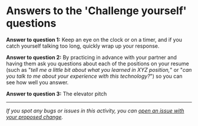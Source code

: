 # Answers to the 'Challenge yourself' questions
**Answer to question 1:** Keep an eye on the clock or on a timer, and if you catch yourself talking too long, quickly wrap up your response.

**Answer to question 2:** By practicing in advance with your partner and having them ask you questions about each of the positions on your resume (such as "*tell me a little bit about what you learned in XYZ position,*" or "*can you talk to me about your experience with this technology?*") so you can see how well you answer. 

**Answer to question 3:** The elevator pitch


------

_If you spot any bugs or issues in this activity, you can [open an issue with your proposed change](https://github.com/microverseinc/curriculum-transversal-skills/blob/main/git-github/articles/open_issue.md)._
